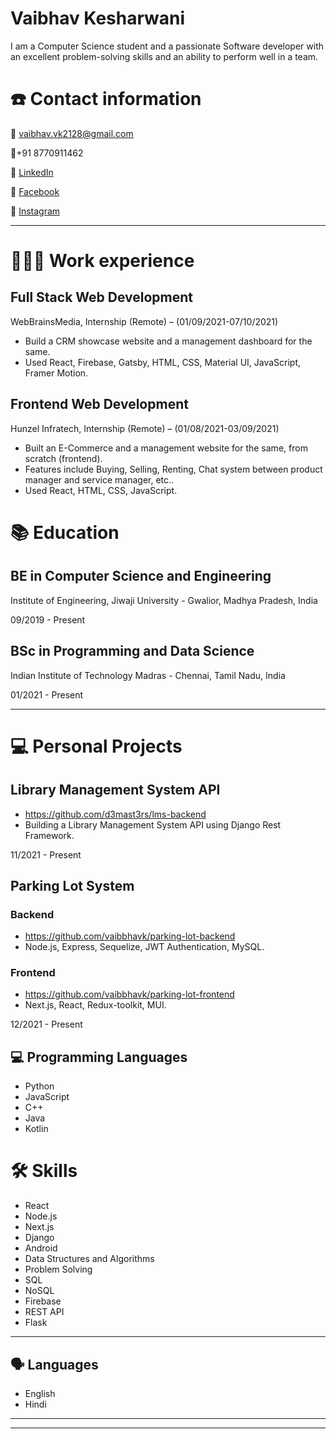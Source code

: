 # Vaibhav Kesharwani

I am a Computer Science student and a passionate Software developer with an excellent problem-solving skills and an ability to perform well in a team.

# ☎️ Contact information

📧 vaibhav.vk2128@gmail.com

📱+91 8770911462

🔗 [LinkedIn](https://www.linkedin.com/in/vaibhav-kesharwani-5b8137111/)

🔗 [Facebook](https://www.facebook.com/vaibhav.vk28/)

🔗 [Instagram](https://www.instagram.com/vk_2128/)

---

# **👩🏻‍💻** Work experience

## Full Stack Web Development

WebBrainsMedia, Internship (Remote) – (01/09/2021-07/10/2021)

- Build a CRM showcase website and a management dashboard for the same.
- Used React, Firebase, Gatsby, HTML, CSS, Material UI, JavaScript, Framer Motion.

## Frontend Web Development

Hunzel Infratech, Internship (Remote) – (01/08/2021-03/09/2021)

- Built an E-Commerce and a management website for the same, from scratch (frontend).
- Features include Buying, Selling, Renting, Chat system between product manager and service manager, etc..
- Used React, HTML, CSS, JavaScript.

# 📚 Education

## **BE in Computer Science and Engineering**

Institute of Engineering, Jiwaji University -
Gwalior, Madhya Pradesh, India

09/2019 - Present

## **BSc in Programming and Data Science**

Indian Institute of Technology Madras -
Chennai, Tamil Nadu, India

01/2021 - Present

---

# 💻 Personal Projects

## Library Management System API

- https://github.com/d3mast3rs/lms-backend
- Building a Library Management System API using Django Rest Framework.

11/2021 - Present

## Parking Lot System

### Backend
- https://github.com/vaibbhavk/parking-lot-backend
- Node.js, Express, Sequelize, JWT Authentication, MySQL.

### Frontend
- https://github.com/vaibbhavk/parking-lot-frontend
- Next.js, React, Redux-toolkit, MUI.

12/2021 - Present

## 💻 Programming Languages

- Python
- JavaScript
- C++
- Java
- Kotlin

# 🛠 Skills

- React
- Node.js
- Next.js
- Django
- Android
- Data Structures and Algorithms
- Problem Solving
- SQL
- NoSQL
- Firebase
- REST API
- Flask

---

## 🗣 Languages

- English
- Hindi

---

---
